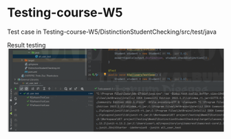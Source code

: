 # Testing-course-W5

Test case in Testing-course-W5/DistinctionStudentChecking/src/test/java

Result testing
![alt text](https://github.com/thanhedward/Testing-course-W5/blob/master/test_result.png)
